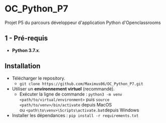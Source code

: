# OC_Python_P7
Projet P5 du parcours développeur d'application Python d'Openclassrooms

## 1 - Pré-requis
*  **Python 3.7.x**.

## Installation

* Télécharger le repository.
  - `git clone https://github.com/Maximus06/OC_Python_P7.git`
* Utiliser un **environnement virtuel** (recommandé).
    * Exécuter la ligne de commande : `python3 -m venv <path/to/virtual/environment>`
    puis `source <path/to/venv>/bin/activate` depuis MacOS  
    ou `<path\to\venv>\Scripts\activate.bat`depuis Windows
* Installer les dépendances : `pip install -r requirements.txt`
